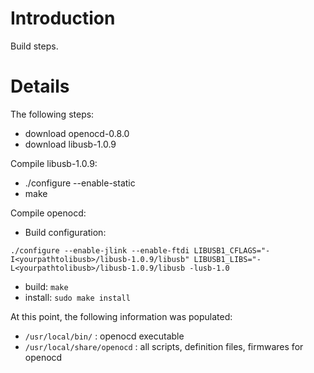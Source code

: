 # Introduction #

Build steps.


# Details #

The following steps:
  * download openocd-0.8.0
  * download libusb-1.0.9

Compile libusb-1.0.9:
  * ./configure --enable-static
  * make

Compile openocd:
  * Build configuration:
```
./configure --enable-jlink --enable-ftdi LIBUSB1_CFLAGS="-I<yourpathtolibusb>/libusb-1.0.9/libusb" LIBUSB1_LIBS="-L<yourpathtolibusb>/libusb-1.0.9/libusb -lusb-1.0
```

  * build: `make`
  * install: `sudo make install`

At this point, the following information was populated:
  * `/usr/local/bin/` : openocd executable
  * `/usr/local/share/openocd` : all scripts, definition files, firmwares for openocd
